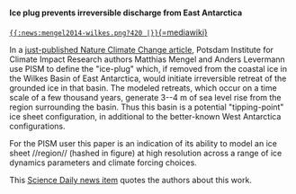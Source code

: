 #### Ice plug prevents irreversible discharge from East Antarctica

[`{{:news:mengel2014-wilkes.png?420 |}}`{=mediawiki}](http://www.nature.com/nclimate/journal/vaop/ncurrent/full/nclimate2226.html)

In a [just-published Nature Climate Change
article](http://www.nature.com/nclimate/journal/vaop/ncurrent/full/nclimate2226.html),
Potsdam Institute for Climate Impact Research authors Matthias Mengel
and Anders Levermann use PISM to define the \"ice-plug\" which, if
removed from the coastal ice in the Wilkes Basin of East Antarctica,
would initiate irreversible retreat of the grounded ice in that basin.
The modeled retreats, which occur on a time scale of a few thousand
years, generate 3\--4 m of sea level rise from the region surrounding
the basin. Thus this basin is a potential \"tipping-point\" ice sheet
configuration, in additional to the better-known West Antarctica
configurations.

For the PISM user this paper is an indication of its ability to model an
ice sheet //region// (hashed in figure) at high resolution across a
range of ice dynamics parameters and climate forcing choices.

This [Science Daily news
item](http://www.sciencedaily.com/releases/2014/05/140505104435.htm)
quotes the authors about this work.

